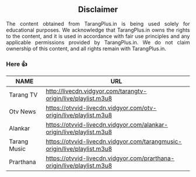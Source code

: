 <div align="center">
  <h2>Disclaimer</h2>
</div>
<div align="justify">
The content obtained from TarangPlus.in is being used solely for educational purposes. We acknowledge that TarangPlus.in owns the rights to the content, and it is used in accordance with fair use principles and any applicable permissions provided by TarangPlus.in. We do not claim ownership of this content, and all rights remain with TarangPlus.in.
</div>


### Here 👍
| NAME  | URL |
| ------------- | ------------- |
| Tarang TV  | http://livecdn.vidgyor.com/tarangtv-origin/live/playlist.m3u8  |
| Otv News | https://otvvid-livecdn.vidgyor.com/otv-origin/live/playlist.m3u8  |
| Alankar | https://otvvid-livecdn.vidgyor.com/alankar-origin/live/playlist.m3u8 |
| Tarang Music | https://otvvid-livecdn.vidgyor.com/tarangmusic-origin/live/playlist.m3u8 |
| Prarthana | https://otvvid-livecdn.vidgyor.com/prarthana-origin/live/playlist.m3u8 |
